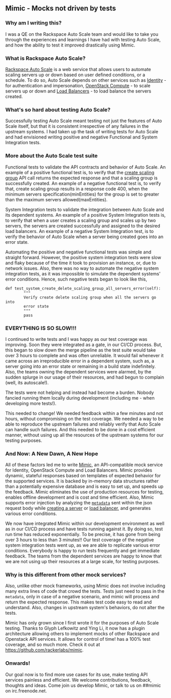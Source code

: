 ## Mimic - Mocks not driven by tests

### Why am I writing this?

  I was a QE on the Rackspace Auto Scale team and would like to take you through the experiences and learnings I have had with testing Auto Scale, and how the ability to test it improved drastically using Mimic.

### What is Rackspace Auto Scale?

 [Rackspace Auto Scale](http://docs.rackspace.com/cas/api/v1.0/autoscale-devguide/content/Overview.html) is a web service that allows users to automate scaling servers up or down based on user defined conditions, or a schedule. To do so, Auto Scale depends on other services such as [Identity](http://docs.rackspace.com/auth/api/v2.0/auth-client-devguide/content/Overview-d1e65.html) - for authentication and impersonation, [OpenStack Compute](http://docs.rackspace.com/servers/api/v2/cs-devguide/content/ch_preface.html) - to scale servers up or down and [Load Balancers](http://docs.rackspace.com/loadbalancers/api/v1.0/clb-devguide/content/Overview-d1e82.html) - to load balance the servers created.  

### What's so hard about testing Auto Scale?

 Successfully testing Auto Scale meant testing not just the features of Auto Scale itself, but that it is consistent irrespective of any failures in the upstream systems. I had taken up the task of writing tests for Auto Scale and had envisioned writing positive and negative Functional and System Integration tests. 


### More about the Auto Scale test suite

 Functional tests to validate the API contracts and behavior of Auto Scale. An example of a positive functional test is, to verify that the [create scaling group](http://docs.rackspace.com/cas/api/v1.0/autoscale-devguide/content/POST_createGroup_v1.0__tenantId__groups_autoscale-groups.html) API call returns the expected response and that a scaling group is successfully created. An example of a negative functional test is, to verify that, create scaling group results in a response code 400, when the minimum servers specification(minEntities) for the group is set to greater than the maximum servers allowed(maxEntities).

 System Integration tests to validate the integration between Auto Scale and its dependent systems. An example of a positive System Integration tests is, to verify that when a user creates a scaling group and scales up by two servers, the servers are created successfully and assigned to the desired load balancers. An example of a negative System Integration test, is to verify the behavior of Auto Scale when a server being created goes into an error state.

Automating the positive and negative functional tests was simple and straight forward. However, the positive system integration tests were slow and flaky because of the time it took to provision an instance, or, due to network issues. Also, there was no way to automate the negative system integration tests, as it was impossible to simulate the dependent systems' error conditions. Hence, such negative tests began to look like this,

```
def test_system_create_delete_scaling_group_all_servers_error(self):
        """
        Verify create delete scaling group when all the servers go into
        error state
        """
        pass
```

### EVERYTHING IS SO SLOW!!!

I continued to write tests and I was happy as our test coverage was improving. Soon they were integrated as a gate, in our CI/CD process. But, this began to slow down the merge pipeline as the test suite would take over 3 hours to complete and was often unreliable. It would fail whenever it came across an irreproducible error in a dependent system, such as, a server going into an error state or remaining in a build state indefinitely. Also, the teams owning the dependent services were alarmed, by the sudden splurge in our usage of their resources, and had begun to complain (well, its autoscale!). 

The tests were not helping and instead had become a burden. Nobody fancied running them locally during development (including me - when developing more tests!). 

This needed to change! We needed feedback within a few minutes and not hours, without compromising on the test coverage. We needed a way to be able to reproduce the upstream failures and reliably verify that Auto Scale can handle such failures. And this needed to be done in a cost efficient manner, without using up all the resources of the upstream systems for our testing purposes.

### And Now: A New Dawn, A New Hope

All of these factors led me to write [Mimic](https://github.com/rackerlabs/mimic), an API-compatible mock service for Identity, OpenStack Compute and Load Balancers. Mimic provides dynamic, stateful responses based on templates of expected behavior for the supported services. It is backed by in-memory data structures rather than a potentially expensive database and is easy to set up, and speeds up the feedback. Mimic eliminates the use of production resources for testing, enables offline development and is cost and time efficient. Also, Mimic supports error injection by analyzing the [`metadata`](http://docs.rackspace.com/servers/api/v2/cs-devguide/content/Server_Metadata-d1e2529.html) sent within the json request body while [creating a server](http://docs.rackspace.com/servers/api/v2/cs-devguide/content/CreateServers.html) or [load balancer](http://docs.rackspace.com/loadbalancers/api/v1.0/clb-devguide/content/POST_createLoadBalancer_v1.0__account__loadbalancers_load-balancers.html), and generates various error conditions.

We now have integrated Mimic within our development environment as well as in our CI/CD process and have tests running against it. By doing so, test run time has reduced exponentially. To be precise, it has gone from being over 3 hours to less than 3 minutes!! Our test coverage of the negative system integration tests went up, as we are able to replicate various error conditions. Everybody is happy to run tests frequently and get immediate feedback. The teams from the dependent services are happy to know that we are not using up their resources at a large scale, for testing purposes.

### Why is this different from other mock services?

Also, unlike other mock frameworks, using Mimic does not involve including many extra lines of code that crowd the tests. Tests just need to pass in the `metadata`, only in case of a negative scenario, and mimic will process and return the expected response. This makes test code easy to read and understand.
Also, changes in upstream system's behaviors, do not alter the tests. 

Mimic has only grown since I first wrote it for the purposes of Auto Scale testing. Thanks to Glyph Lefkowitz and Ying Li, it now has a plugin architecture allowing others to implement mocks of other Rackspace and Openstack API services. It allows for control of time! has a 100% test coverage, and so much more. Check it out at https://github.com/rackerlabs/mimic.

### Onwards!

Our goal now is to find more use cases for its use, make testing API services painless and efficient. We welcome contributions, feedback, thoughts and ideas. Come join us develop Mimic, or talk to us on ##mimic on irc.freenode.net.
